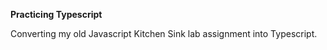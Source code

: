 **Practicing Typescript**

Converting my old Javascript Kitchen Sink lab assignment into Typescript.